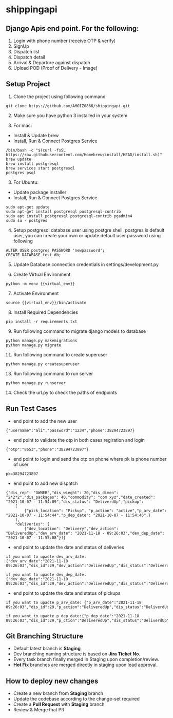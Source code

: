 # shippingapi

## Django Apis end point. For the following:
1. Login with phone number (receive OTP & verify)
2. SignUp
3. Dispatch list
4. Dispatch detail
5. Arrival & Departure against dispatch
6. Upload POD (Proof of Delivery - Image)
## Setup Project

1. Clone the project using following command
```
git clone https://github.com/AMOIZ0866/shippingapi.git
```

2. Make sure you have python 3 installed in your system


3. For mac: 
- Install & Update brew
- Install, Run & Connect Postgres Service
```
/bin/bash -c "$(curl -fsSL https://raw.githubusercontent.com/Homebrew/install/HEAD/install.sh)"
brew update
brew install postgresql
brew services start postgresql
postgres psql
```

3. For Ubuntu: 
- Update package installer
- Install, Run & Connect Postgres Service
```
sudo apt-get update
sudo apt-get install postgresql postgresql-contrib
sudo apt install postgresql postgresql-contrib pgadmin4
sudo su - postgres
```


4. Setup postgresql database user using postgre shell, postgres is default user, you can create your own or update default user password using following
```
ALTER USER postgres PASSWORD 'newpassword';
CREATE DATABASE test_db;
```

5. Update Database connection credentials in settings/development.py


6. Create Virtual Environment
```
python -m venv {{virtual_env}}
```

7. Activate Environment
```
source {{virtual_env}}/bin/activate
```

8. Install Required Dependencies
```
pip install -r requirements.txt
```

9. Run following command to migrate django models to database
```
python manage.py makemigrations
python manage.py migrate
```

11. Run following command to create superuser
```
python manage.py createsuperuser
```

13. Run following command to run server
```
python manage.py runserver

```
14. Check the url.py to check the paths of endpoints

## Run Test Cases

- end point to add the new user
```
{"username":"ali","password":"1234","phone":38294723897}
```

- end point to validate the otp in both cases regiration and login
```
{"otp":"8653","phone":"38294723897"}
```

- end point to login and send the otp on phone where pk is phone number of user
```
pk=38294723897
 ```
 
- end point to add new dispatch
```
{"dis_rep": "OWNER","dis_wieght": 20,"dis_dimen": "2*2*2","dis_packages": 40,"commodity": "com xyz","date_created": "2021-10-07 - 11:54:09","dis_status": "DeliverdUp","pickup": 
    [
        {"pick_location": "Pickup", "p_action": "active","p_arv_date": "2021-10-07 - 11:54:44","p_dep_date": "2021-10-07 - 11:54:46",}
    ],
    "deliveries": [
        {"dev_location": "Delivery","dev_action": "DeliveredUp","dev_arv_date": "2021-11-18 - 09:26:03","dev_dep_date": "2021-10-07 - 11:55:08"}]}
 ```

- end point to update the date and status of deliveries
```
if you want to upadte dev_arv_date:
{"dev_arv_date":"2021-11-18 09:26:03","dis_id":29,"dev_action":"DeliveredUp","dis_status":"DeliverdUp"}

if you want to upadte dev_dep_date:
{"dev_dep_date":"2021-11-18 09:26:03","dis_id":29,"dev_action":"DeliveredUp","dis_status":"DeliverdUp"}

```
- end point to update the date and status of pickups
```
if you want to upadte p_arv_date: {"p_arv_date":"2021-11-18 09:26:03","dis_id":29,"p_action":"DeliveredUp","dis_status":"DeliverdUp"}

if you want to upadte p_dep_date:{"p_dep_date":"2021-11-18 09:26:03","dis_id":29,"p_ction":"DeliveredUp","dis_status":"DeliverdUp"}
```
 
 

## Git Branching Structure
- Default latest branch is **Staging**
- Dev branching naming structure is based on **Jira Ticket No**.
- Every task branch finally merged in Staging upon completion/review.
- **Hot Fix** branches are merged directly in staging upon lead approval.


## How to deploy new changes
- Create a new branch from **Staging** branch
- Update the codebase according to the change-set required
- Create a **Pull Request** with **Staging** branch
- Review & Merge that PR



